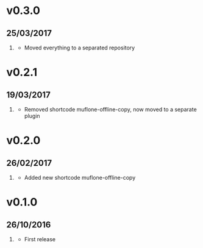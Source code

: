 # v0.3.0
## 25/03/2017

1. [](#new)
    * Moved everything to a separated repository

# v0.2.1
## 19/03/2017

1. [](#remove)
    * Removed shortcode muflone-offline-copy, now moved to a separate plugin

# v0.2.0
## 26/02/2017

1. [](#new)
    * Added new shortcode muflone-offline-copy

# v0.1.0
## 26/10/2016

1. [](#new)
    * First release
